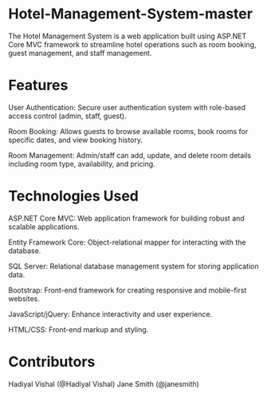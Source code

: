 # Hotel-Management-System-master
The Hotel Management System is a web application built using ASP.NET Core MVC framework to streamline hotel operations such as room booking, guest management, and staff management.

# Features

User Authentication: Secure user authentication system with role-based access control (admin, staff, guest).

Room Booking: Allows guests to browse available rooms, book rooms for specific dates, and view booking history.

Room Management: Admin/staff can add, update, and delete room details including room type, availability, and pricing.

# Technologies Used

ASP.NET Core MVC: Web application framework for building robust and scalable applications.

Entity Framework Core: Object-relational mapper for interacting with the database.

SQL Server: Relational database management system for storing application data.

Bootstrap: Front-end framework for creating responsive and mobile-first websites.

JavaScript/jQuery: Enhance interactivity and user experience.

HTML/CSS: Front-end markup and styling.

# Contributors
Hadiyal Vishal (@Hadiyal Vishal)
Jane Smith (@janesmith)
